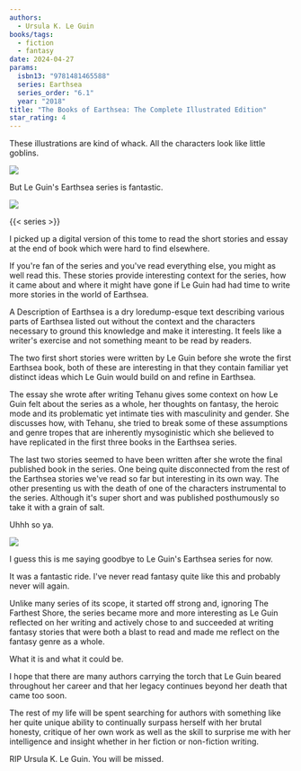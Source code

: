 ```yaml
---
authors:
  - Ursula K. Le Guin
books/tags:
  - fiction
  - fantasy
date: 2024-04-27
params:
  isbn13: "9781481465588"
  series: Earthsea
  series_order: "6.1"
  year: "2018"
title: "The Books of Earthsea: The Complete Illustrated Edition"
star_rating: 4
---
```


These illustrations are kind of whack. All the characters look like little goblins.

![](sad)

But Le Guin's Earthsea series is fantastic.

![](pumped)

<!--more-->

{{< series >}}

I picked up a digital version of this tome to read the short stories and essay at the end of book which were hard to find elsewhere.

If you're fan of the series and you've read everything else, you might as well read this. These stories provide interesting context for the series, how it came about and where it might have gone if Le Guin had had time to write more stories in the world of Earthsea.

A Description of Earthsea is a dry loredump-esque text describing various parts of Earthsea listed out without the context and the characters necessary to ground this knowledge and make it interesting. It feels like a writer's exercise and not something meant to be read by readers.

The two first short stories were written by Le Guin before she wrote the first Earthsea book, both of these are interesting in that they contain familiar yet distinct ideas which Le Guin would build on and refine in Earthsea.

The essay she wrote after writing Tehanu gives some context on how Le Guin felt about the series as a whole, her thoughts on fantasy, the heroic mode and its problematic yet intimate ties with masculinity and gender. She discusses how, with Tehanu, she tried to break some of these assumptions and genre tropes that are inherently mysoginistic which she believed to have replicated in the first three books in the Earthsea series.

The last two stories seemed to have been written after she wrote the final published book in the series. One being quite disconnected from the rest of the Earthsea stories we've read so far but interesting in its own way. The other presenting us with the death of one of the characters instrumental to the series. Although it's super short and was published posthumously so take it with a grain of salt.

Uhhh so ya.

![](bye)

I guess this is me saying goodbye to Le Guin's Earthsea series for now.

It was a fantastic ride. I've never read fantasy quite like this and probably never will again.

Unlike many series of its scope, it started off strong and, ignoring The Farthest Shore, the series became more and more interesting as Le Guin reflected on her writing and actively chose to and succeeded at writing fantasy stories that were both a blast to read and made me reflect on the fantasy genre as a whole.

What it is and what it could be.

I hope that there are many authors carrying the torch that Le Guin beared throughout her career and that her legacy continues beyond her death that came too soon.

The rest of my life will be spent searching for authors with something like her quite unique ability to continually surpass herself with her brutal honesty, critique of her own work as well as the skill to surprise me with her intelligence and insight whether in her fiction or non-fiction writing.

RIP Ursula K. Le Guin. You will be missed.